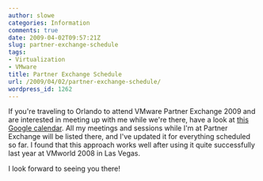 ```yaml
---
author: slowe
categories: Information
comments: true
date: 2009-04-02T09:57:21Z
slug: partner-exchange-schedule
tags:
- Virtualization
- VMware
title: Partner Exchange Schedule
url: /2009/04/02/partner-exchange-schedule/
wordpress_id: 1262
---
```


If you're traveling to Orlando to attend VMware Partner Exchange 2009 and are interested in meeting up with me while we're there, have a look at [this Google calendar](http://www.google.com/calendar/embed?src=2a2febo6t250b03pau0s1t0crk%40group.calendar.google.com&ctz=America/New_York&pvttk=e7dda7d13a5d9e7494877aedec0d5501). All my meetings and sessions while I'm at Partner Exchange will be listed there, and I've updated it for everything scheduled so far. I found that this approach works well after using it quite successfully last year at VMworld 2008 in Las Vegas.

I look forward to seeing you there!
